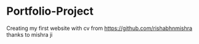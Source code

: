 # Portfolio-Project
Creating my first website with cv from https://github.com/rishabhnmishra thanks to mishra ji
